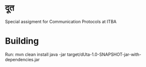 दूत
==

Special assigment for Communication Protocols at ITBA

Building
==
Run:
    mvn clean install
    java -jar target/dUta-1.0-SNAPSHOT-jar-with-dependencies.jar
